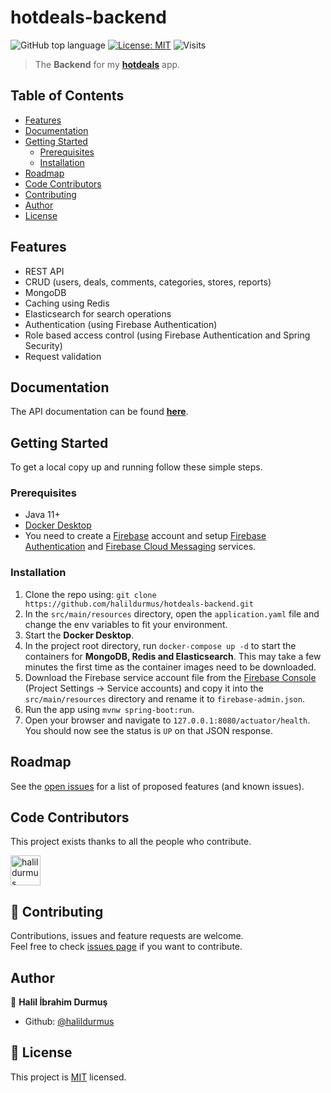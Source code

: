 # hotdeals-backend

![GitHub top language](https://img.shields.io/github/languages/top/halildurmus/hotdeals-backend?style=for-the-badge)
[![License: MIT](https://img.shields.io/badge/License-MIT-blue.svg?style=for-the-badge)](https://github.com/halildurmus/hotdeals-backend/blob/master/LICENSE)
![Visits](https://visitor-badge.glitch.me/badge?page_id=halildurmus.hotdeals-backend)

> The **Backend** for my **[hotdeals](https://github.com/halildurmus/hotdeals)** app.

## Table of Contents

* [Features](#features)
* [Documentation](#documentation)
* [Getting Started](#getting-started)
    * [Prerequisites](#prerequisites)
    * [Installation](#installation)
* [Roadmap](#roadmap)
* [Code Contributors](#code-contributors)
* [Contributing](#-contributing)
* [Author](#author)
* [License](#-license)

## Features

- REST API
- CRUD (users, deals, comments, categories, stores, reports)
- MongoDB
- Caching using Redis
- Elasticsearch for search operations
- Authentication (using Firebase Authentication)
- Role based access control (using Firebase Authentication and Spring Security)
- Request validation

## Documentation

The API documentation can be found **[here](https://hotdeals-backend.herokuapp.com/swagger-ui)**.

## Getting Started

To get a local copy up and running follow these simple steps.

### Prerequisites

- Java 11+
- [Docker Desktop](https://www.docker.com/products/docker-desktop)
- You need to create a [Firebase](https://firebase.google.com) account and
  setup [Firebase Authentication](https://firebase.google.com/products/auth)
  and [Firebase Cloud Messaging](https://firebase.google.com/products/dynamic-links) services.

### Installation

1. Clone the repo using: `git clone https://github.com/halildurmus/hotdeals-backend.git`
2. In the `src/main/resources` directory, open the `application.yaml` file and change the env
   variables to fit your environment.
3. Start the **Docker Desktop**.
4. In the project root directory, run `docker-compose up -d` to start the containers for **MongoDB,
   Redis and Elasticsearch**. This may take a few minutes the first time as the container images
   need to be downloaded.
5. Download the Firebase service account file from the
   [Firebase Console](https://console.firebase.google.com) (Project Settings -> Service accounts)
   and copy it into the `src/main/resources` directory and rename it to `firebase-admin.json`.
6. Run the app using `mvnw spring-boot:run`.
7. Open your browser and navigate to `127.0.0.1:8080/actuator/health`. You should now see the status
   is `UP` on that JSON response.

## Roadmap

See the [open issues](https://github.com/halildurmus/hotdeals-backend/issues) for a list of proposed
features (and known issues).

## Code Contributors

This project exists thanks to all the people who contribute.

<a href="https://github.com/halildurmus/hotdeals-backend/graphs/contributors">
  <img class="avatar" alt="halildurmus" src="https://github.com/halildurmus.png?v=4&s=96" width="48" height="48" />
</a>

## 🤝 Contributing

Contributions, issues and feature requests are welcome.  
Feel free to check [issues page](https://github.com/halildurmus/hotdeals-backend/issues) if you want
to contribute.

## Author

👤 **Halil İbrahim Durmuş**

- Github: [@halildurmus](https://github.com/halildurmus)

## 📝 License

This project is [MIT](https://github.com/halildurmus/hotdeals-backend/blob/master/LICENSE) licensed.

